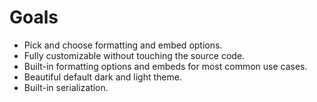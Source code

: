 # Goals

- Pick and choose formatting and embed options.
- Fully customizable without touching the source code.
- Built-in formatting options and embeds for most common use cases.
- Beautiful default dark and light theme.
- Built-in serialization.
